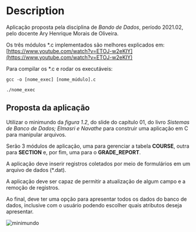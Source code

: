 # Description
Aplicação proposta pela disciplina de *Bando de Dados*, período 2021.02, pelo docente Ary Henrique Morais de Oliveira.

Os três módulos *.c implementados são melhores explicados em: [https://www.youtube.com/watch?v=ETOJ-w2eKIY](https://www.youtube.com/watch?v=ETOJ-w2eKIY)

Para compilar os *.c e rodar os executáveis:

`gcc -o [nome_exec] [nome_múdulo].c`

`./nome_exec`

## Proposta da aplicação

Utilizar o minimundo da *figura 1.2*, do slide do capítulo 01, do livro *Sistemas de Banco de Dados;  Elmasri e Navathe* para construir uma aplicação em C para manipular arquivos.

Serão 3 módulos de aplicação, uma para gerenciar a tabela **COURSE**, outra para
**SECTION** e, por fim, uma para o **GRADE_REPORT**.

A aplicação deve inserir registros coletados por meio de formulários em um arquivo
de dados (*.dat).

A aplicação deve ser capaz de permitir a atualização de algum campo e a remoção
de registros.

Ao final, deve ter uma opção para apresentar todos os dados do banco de dados,
inclusive com o usuário podendo escolher quais atributos deseja apresentar.

![minimundo](https://i.imgur.com/0Ehjhdo.png)